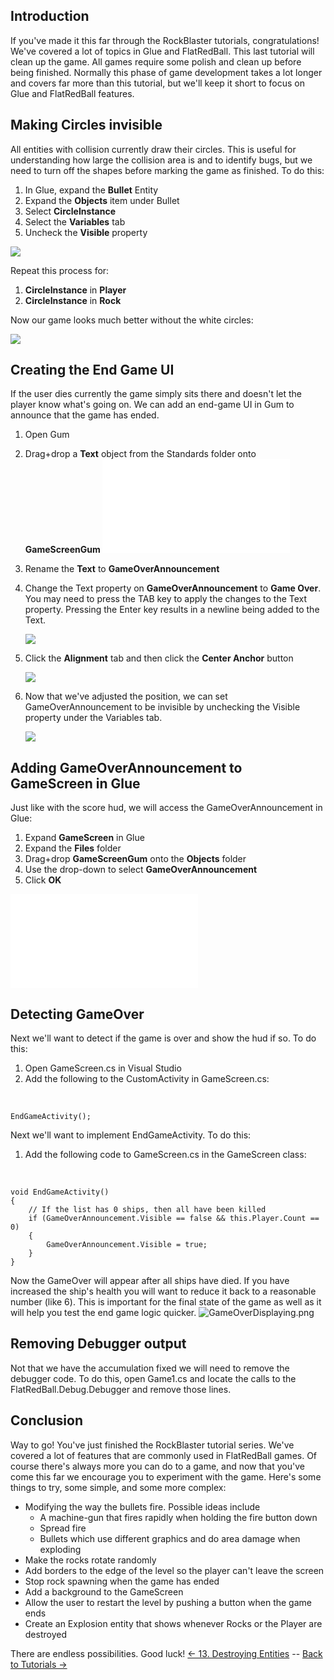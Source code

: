 ## Introduction

If you've made it this far through the RockBlaster tutorials, congratulations! We've covered a lot of topics in Glue and FlatRedBall. This last tutorial will clean up the game. All games require some polish and clean up before being finished. Normally this phase of game development takes a lot longer and covers far more than this tutorial, but we'll keep it short to focus on Glue and FlatRedBall features.

## Making Circles invisible

All entities with collision currently draw their circles. This is useful for understanding how large the collision area is and to identify bugs, but we need to turn off the shapes before marking the game as finished. To do this:

1.  In Glue, expand the **Bullet** Entity
2.  Expand the **Objects** item under Bullet
3.  Select **CircleInstance**
4.  Select the **Variables** tab
5.  Uncheck the **Visible** property

![](/media/2021-03-img_604e24ad82366.png)

Repeat this process for:

1.  **CircleInstance** in **Player**
2.  **CircleInstance** in **Rock**

Now our game looks much better without the white circles:

![](/media/2021-03-img_604e2525536e5.png)

## Creating the End Game UI

If the user dies currently the game simply sits there and doesn't let the player know what's going on. We can add an end-game UI in Gum to announce that the game has ended.

1.  Open Gum

2.  Drag+drop a **Text** object from the Standards folder onto **GameScreenGum [![](/wp-content/uploads/2016/01/2021_March_14_093302.gif.md)](/wp-content/uploads/2016/01/2021_March_14_093302.gif.md)**

3.  Rename the **Text** to **GameOverAnnouncement**

4.  Change the Text property on **GameOverAnnouncement** to **Game Over**. You may need to press the TAB key to apply the changes to the Text property. Pressing the Enter key results in a newline being added to the Text.

    ![](/media/2021-03-img_604e2624d45ef.png)

5.  Click the **Alignment** tab and then click the **Center Anchor** button

    ![](/media/2021-03-img_604e26746797a.png)

6.  Now that we've adjusted the position, we can set GameOverAnnouncement to be invisible by unchecking the Visible property under the Variables tab.

    ![](/media/2021-03-img_604e26f283407.png)

## Adding GameOverAnnouncement to GameScreen in Glue

Just like with the score hud, we will access the GameOverAnnouncement in Glue:

1.  Expand **GameScreen** in Glue
2.  Expand the **Files** folder
3.  Drag+drop **GameScreenGum** onto the **Objects** folder
4.  Use the drop-down to select **GameOverAnnouncement**
5.  Click **OK**

[![](/wp-content/uploads/2016/01/2021_March_14_090510.gif.md)](/wp-content/uploads/2016/01/2021_March_14_090510.gif.md)

## Detecting GameOver

Next we'll want to detect if the game is over and show the hud if so. To do this:

1.  Open GameScreen.cs in Visual Studio
2.  Add the following to the CustomActivity in GameScreen.cs:

&nbsp;

    EndGameActivity();

Next we'll want to implement EndGameActivity. To do this:

1.  Add the following code to GameScreen.cs in the GameScreen class:

&nbsp;

    void EndGameActivity()
    {
        // If the list has 0 ships, then all have been killed
        if (GameOverAnnouncement.Visible == false && this.Player.Count == 0)
        {
            GameOverAnnouncement.Visible = true;
        }
    }

Now the GameOver will appear after all ships have died. If you have increased the ship's health you will want to reduce it back to a reasonable number (like 6). This is important for the final state of the game as well as it will help you test the end game logic quicker. ![GameOverDisplaying.png](/media/migrated_media-GameOverDisplaying.png)

## Removing Debugger output

Not that we have the accumulation fixed we will need to remove the debugger code. To do this, open Game1.cs and locate the calls to the FlatRedBall.Debug.Debugger and remove those lines.

## Conclusion

Way to go! You've just finished the RockBlaster tutorial series. We've covered a lot of features that are commonly used in FlatRedBall games. Of course there's always more you can do to a game, and now that you've come this far we encourage you to experiment with the game. Here's some things to try, some simple, and some more complex:

-   Modifying the way the bullets fire. Possible ideas include
    -   A machine-gun that fires rapidly when holding the fire button down
    -   Spread fire
    -   Bullets which use different graphics and do area damage when exploding
-   Make the rocks rotate randomly
-   Add borders to the edge of the level so the player can't leave the screen
-   Stop rock spawning when the game has ended
-   Add a background to the GameScreen
-   Allow the user to restart the level by pushing a button when the game ends
-   Create an Explosion entity that shows whenever Rocks or the Player are destroyed

There are endless possibilities. Good luck! [\<- 13. Destroying Entities](/documentation/tutorials/rock-blaster/tutorials-rock-blaster-destroying-entities/.md "Tutorials:Rock Blaster:Destroying Entities") -- [Back to Tutorials -\>](/documentation/tutorials/.md "Category:FlatRedBall XNA Tutorials")
